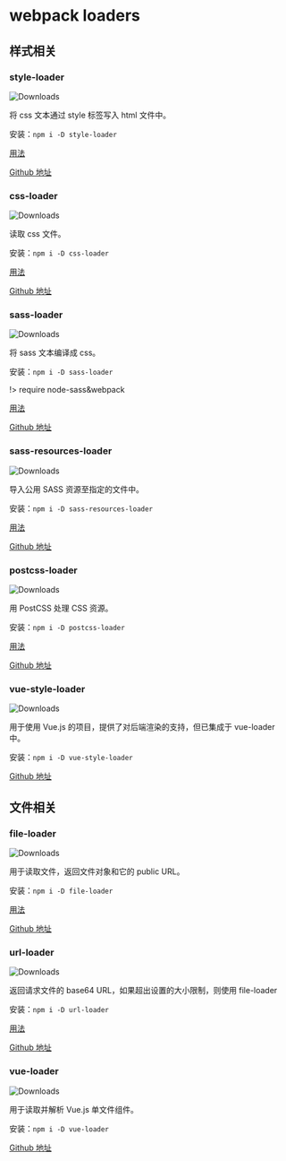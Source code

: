 # webpack loaders

## 样式相关

### style-loader
![Downloads](https://img.shields.io/npm/dm/style-loader.svg)

将 css 文本通过 style 标签写入 html 文件中。

安装：`npm i -D style-loader`

[用法](https://github.com/webpack-contrib/style-loader#usage)

[Github 地址](https://github.com/webpack-contrib/style-loader)

### css-loader
![Downloads](https://img.shields.io/npm/dm/css-loader.svg)

读取 css 文件。

安装：`npm i -D css-loader`

[用法](https://github.com/webpack-contrib/css-loader#usage)

[Github 地址](https://github.com/webpack-contrib/css-loader)

### sass-loader
![Downloads](https://img.shields.io/npm/dm/sass-loader.svg)

将 sass 文本编译成 css。

安装：`npm i -D sass-loader`

!> require node-sass&webpack

[用法](https://github.com/webpack-contrib/sass-loader#examples)

[Github 地址](github.com/webpack-contrib/sass-loader)

### sass-resources-loader
![Downloads](https://img.shields.io/npm/dm/sass-resources-loader.svg)

导入公用 SASS 资源至指定的文件中。

安装：`npm i -D sass-resources-loader`

[用法](https://github.com/jantimon/sass-resources-loader#basic-usage)

[Github 地址](github.com/shakacode/sass-resources-loader)

### postcss-loader
![Downloads](https://img.shields.io/npm/dm/postcss-loader.svg)

用 PostCSS 处理 CSS 资源。

安装：`npm i -D postcss-loader`

[用法](https://github.com/postcss/postcss-loader#usage)

[Github 地址](https://github.com/postcss/postcss-loader)

### vue-style-loader
![Downloads](https://img.shields.io/npm/dm/vue-style-loader.svg)

用于使用 Vue.js 的项目，提供了对后端渲染的支持，但已集成于 vue-loader 中。

安装：`npm i -D vue-style-loader`

[Github 地址](https://github.com/vuejs/vue-style-loader)

## 文件相关

### file-loader
![Downloads](https://img.shields.io/npm/dm/file-loader.svg)

用于读取文件，返回文件对象和它的 public URL。

安装：`npm i -D file-loader`

[用法](https://github.com/webpack-contrib/file-loader#usage)

[Github 地址](https://github.com/webpack-contrib/file-loader)

### url-loader
![Downloads](https://img.shields.io/npm/dm/url-loader.svg)

返回请求文件的 base64 URL，如果超出设置的大小限制，则使用 file-loader

安装：`npm i -D url-loader`

[用法](https://github.com/webpack-contrib/url-loader#usage)

[Github 地址](https://github.com/webpack-contrib/url-loader)

### vue-loader
![Downloads](https://img.shields.io/npm/dm/vue-loader.svg)

用于读取并解析 Vue.js 单文件组件。

安装：`npm i -D vue-loader`

[Github 地址](https://github.com/vuejs/vue-loader)
